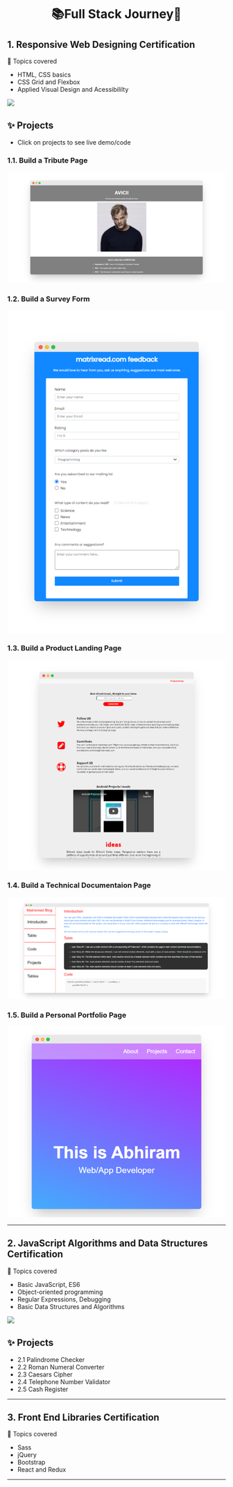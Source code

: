 <h1 align="center">
	📚Full Stack Journey🚀
</h1>

 ## 1. Responsive Web Designing Certification
 🎯 Topics covered
 
 * HTML, CSS basics
 * CSS Grid and Flexbox
 * Applied Visual Design and Acessibililty
 
 ![](https://github.com/abhiramready/Full-Stack-Journey/blob/master/images/ResponsiveWebDesigning.png)

## ✨ Projects 
* Click on projects to see live demo/code
### 1.1. Build a Tribute Page
[![](https://github.com/abhiramready/Full-Stack-Journey/blob/master/images/TributePage.png)](https://codepen.io/abhiramready/pen/WNrMaXV)

### 1.2. Build a Survey Form
[![](https://github.com/abhiramready/Full-Stack-Journey/blob/master/images/FeedbackForm.png)](https://codepen.io/abhiramready/details/zYrWEQw)

### 1.3. Build a Product Landing Page
[![](https://github.com/abhiramready/Full-Stack-Journey/blob/master/images/ProductLandingPage.png)](https://codepen.io/abhiramready/pen/xxZaxVZ)

### 1.4. Build a Technical Documentaion Page
[![](https://github.com/abhiramready/Full-Stack-Journey/blob/master/images/Technical%20Documentation.png)](https://codepen.io/abhiramready/pen/vYLzQJZ)

### 1.5. Build a Personal Portfolio Page
[![](https://github.com/abhiramready/Full-Stack-Journey/blob/master/images/PorfolioPage.png)](https://codepen.io/abhiramready/pen/jOWejBK)

****

 ## 2. JavaScript Algorithms and Data Structures Certification
 🎯 Topics covered
 
 * Basic JavaScript, ES6
 * Object-oriented programming 
 * Regular Expressions, Debugging
 * Basic Data Structures and Algorithms
 
 ![](https://github.com/abhiramready/Full-Stack-Journey/blob/master/images/JavaScript.png)

## ✨ Projects
* 2.1  Palindrome Checker
* 2.2  Roman Numeral Converter
* 2.3  Caesars Cipher
* 2.4  Telephone Number Validator
* 2.5  Cash Register

****
 ## 3. Front End Libraries Certification
 🎯 Topics covered
 
 * Sass
 * jQuery
 * Bootstrap
 * React and Redux
 
****
